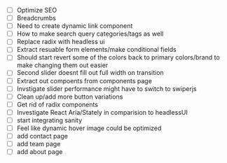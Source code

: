 - [ ] Optimize SEO
- [ ] Breadcrumbs
- [ ] Need to create dynamic link component
- [ ] How to make search query categories/tags as well
- [ ] Replace radix with headless ui
- [ ] Extract resuable form elements/make conditional fields
- [ ] Should start revert some of the colors back to primary colors/brand to make changing them out easier
- [ ] Second slider doesnt fill out full width on transition
- [ ] Extract out compoents from components page
- [ ] Invstigate slider performance might have to switch to swiperjs
- [ ] Clean up/add more button variations
- [ ] Get rid of radix components
- [ ] Investigate React Aria/Stately in comparision to headlessUI
- [ ] start integrating sanity
- [ ] Feel like dynamic hover image could be optimized
- [ ] add contact page
- [ ] add team page
- [ ] add about page
